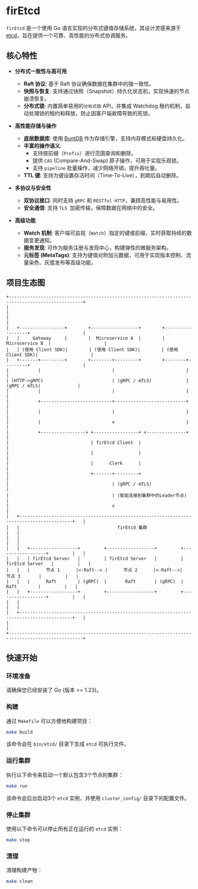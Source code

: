 # firEtcd

`firEtcd` 是一个使用 Go 语言实现的分布式键值存储系统，其设计灵感来源于 [etcd](https.go-etcd.io/)，旨在提供一个可靠、高性能的分布式协调服务。

## 核心特性

- **分布式一致性与高可用**
    - **Raft 协议**: 基于 Raft 协议确保数据在集群中的强一致性。
    - **快照与恢复**: 支持通过快照（Snapshot）持久化状态机，实现快速的节点崩溃恢复。
    - **分布式锁**: 内置简单易用的`分布式锁` API，并集成 Watchdog 租约机制，自动处理锁的租约和释放，防止因客户端故障导致的死锁。

- **高性能存储与操作**
    - **底层数据库**: 使用 [BuntDB](https://github.com/tidwall/buntdb) 作为存储引擎，支持内存模式和硬盘持久化。
    - **丰富的操作语义**:
        - 支持按前缀（`Prefix`）进行范围查询和删除。
        - 提供 `CAS` (Compare-And-Swap) 原子操作，可用于实现乐观锁。
        - 支持 `pipeline` 批量操作，减少网络开销，提升吞吐量。
    - **TTL 键**: 支持为键设置存活时间（Time-To-Live），到期后自动删除。

- **多协议与安全性**
    - **双协议接口**: 同时支持 `gRPC` 和 `RESTful HTTP`，兼顾高性能与易用性。
    - **安全通信**: 支持 `TLS `加密传输，保障数据在网络中的安全。

- **高级功能**
    - **Watch 机制**: 客户端可监视（`Watch`）指定的键或前缀，实时获取持续的数据变更通知。
    - **服务发现**: 可作为服务注册与发现中心，构建弹性的微服务架构。
    - **元标签 (MetaTags)**: 支持为键值对附加元数据，可用于实现版本控制、流量染色、灰度发布等高级功能。
 
## 项目生态图
```
+--------------------------------------------------------------------------------------------------+
|                                                                                                  |
|                                                                                                  |
|   +-----------------+        +------------------+        +------------------+                    |
|   |     Gateway     |        |  Microservice A  |        |  Microservice B  |                    |
|   | (使用 Client SDK)|        | (使用 Client SDK)|        | (使用 Client SDK)|                    |
|   +-------+---------+        +--------+---------+        +--------+---------+                    |
|           |                           |                           |                            |
| (HTTP->gRPC)                          | (gRPC / mTLS)             | (gRPC / mTLS)              |
|           |                           |                           |                            |
|           +---------------------------+---------------------------+                            |
|           |                           |                           |                            |
|           |                           v                           |                            |
|           +-----------------> +-----------------+ <---------------+                            |
|                               | firEtcd Client  |                                                |
|                               |                 |                                                |
|                               |      Clerk      |                                            |
|                               +-------+---------+                                                |
|                                       | (gRPC / mTLS)                                          |
|                                       | (智能连接到集群中的Leader节点)                            |
|                                       v                                                        |
|   +------------------------------------------------------------------------------------------+   |
|   |                                     firEtcd 集群                                         |   |
|   |                                                                                          |   |
|   |   +------------------+         +------------------+         +------------------+         |   |
|   |   | firEtcd Server   |         | firEtcd Server   |         | firEtcd Server   |         |   |
|   |   |      节点 1      |<-Raft--> |      节点 2      |<-Raft-->|      节点 3       |         |   |
|   |   |      Raft        | (gRPC)  |       Raft       | (gRPC)  |      Raft        |         |   |
|   |   +------------------+         +------------------+         +------------------+         |   |
|   |                                                                                          |   |
|   +------------------------------------------------------------------------------------------+   |
|                                                                                                  |
+--------------------------------------------------------------------------------------------------+
```
## 快速开始

### 环境准备

请确保您已经安装了 Go (版本 >= 1.23)。

### 构建

通过 `Makefile` 可以方便地构建项目：

```bash
make build
```
该命令会在 `bin/etcd/` 目录下生成 `etcd` 可执行文件。

### 运行集群

执行以下命令来启动一个默认包含3个节点的集群：

```bash
make run
```

该命令会后台启动3个 `etcd` 实例，并使用 `cluster_config/` 目录下的配置文件。

### 停止集群

使用以下命令可以停止所有正在运行的 `etcd` 实例：

```bash
make stop
```


### 清理

清理构建产物：
```bash
make clean
```
